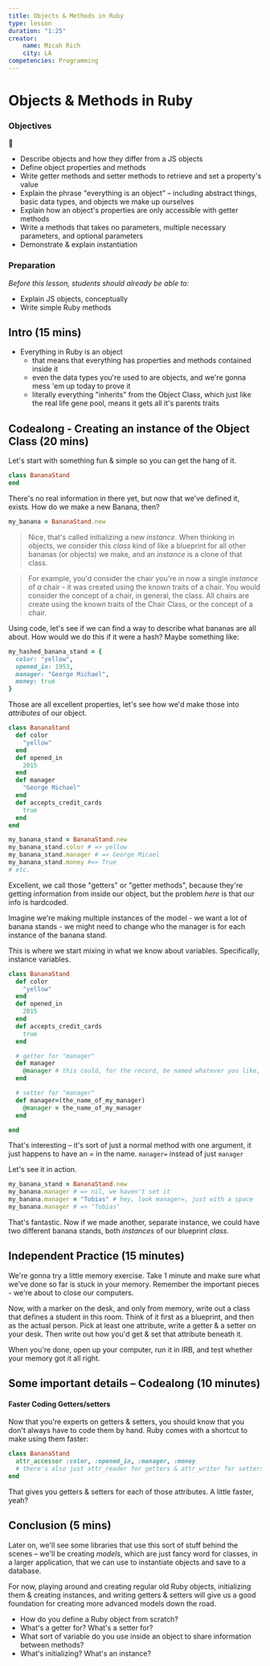 ```yaml
---
title: Objects & Methods in Ruby
type: lesson
duration: "1:25"
creator:
    name: Micah Rich
    city: LA
competencies: Programming
---
```


# Objects & Methods in Ruby

### Objectives

- Describe objects and how they differ from a JS objects
- Define object properties and methods
- Write getter methods and setter methods to retrieve and set a property's value
- Explain the phrase "everything is an object" – including abstract things, basic data types, and objects we make up ourselves
- Explain how an object's properties are only accessible with getter methods
- Write a methods that takes no parameters, multiple necessary parameters, and optional parameters
- Demonstrate & explain instantiation

### Preparation

*Before this lesson, students should already be able to:*

- Explain JS objects, conceptually
- Write simple Ruby methods

## Intro (15 mins)

- Everything in Ruby is an object
  - that means that everything has properties and methods contained inside it
  - even the data types you're used to are objects, and we're gonna mess 'em up today to prove it
  - literally everything "inherits" from the Object Class, which just like the real life gene pool, means it gets all it's parents traits


## Codealong - Creating an instance of the Object Class (20 mins)

Let's start with something fun & simple so you can get the hang of it.

```ruby
class BananaStand
end
```

There's no real information in there yet, but now that we've defined it, exists. How do we make a new Banana, then?

```ruby
my_banana = BananaStand.new
```

> Nice, that's called initializing a new _instance_. When thinking in objects, we consider this _class_ kind of like a blueprint for all other bananas (or objects) we make, and an _instance_ is a clone of that class.

> For example, you'd consider the chair you're in now a single _instance_ of _a_ chair - it was created using the known traits of a chair. You would consider the concept of a chair, in general, the class.  All chairs are create using the known traits of the Chair Class, or the concept of a chair.

Using code, let's see if we can find a way to describe what bananas are all about. How would we do this if it were a hash? Maybe something like:

```rb
my_hashed_banana_stand = {
  color: "yellow",
  opened_in: 1953,
  manager: "George Michael",
  money: true
}
```

Those are all excellent properties, let's see how we'd make those into _attributes_ of our object.

```ruby
class BananaStand
  def color
    "yellow"
  end
  def opened_in
    2015
  end
  def manager
    "George Michael"
  end
  def accepts_credit_cards
    true
  end
end

my_banana_stand = BananaStand.new
my_banana_stand.color # => yellow
my_banana_stand.manager # => George Micael
my_banana_stand.money #=> True
# etc.
```

Excellent, we call those "getters" or "getter methods", because they're getting information from inside our object, but the problem _here_ is that our info is hardcoded.

Imagine we're making multiple instances of the model - we want a lot of banana stands - we might need to change who the manager is for each instance of the banana stand.

This is where we start mixing in what we know about variables.  Specifically, instance variables.

```ruby
class BananaStand
  def color
    "yellow"
  end
  def opened_in
    2015
  end
  def accepts_credit_cards
    true
  end

  # getter for "manager"
  def manager
    @manager # this could, for the record, be named whatever you like, but it's best to keep it obvious & simple
  end

  # setter for "manager"
  def manager=(the_name_of_my_manager)
    @manager = the_name_of_my_manager
  end

end
```

That's interesting – it's sort of just a normal method with one argument, it just happens to have an = in the name. `manager=` instead of just `manager`

Let's see it in action.

```ruby
my_banana_stand = BananaStand.new
my_banana.manager # => nil, we haven't set it
my_banana.manager = "Tobias" # hey, look manager=, just with a space
my_banana.manager # => "Tobias"
```

That's fantastic. Now if we made another, separate instance, we could have two different banana stands, both _instances_ of our blueprint _class_.

## Independent Practice (15 minutes)

We're gonna try a little memory exercise. Take 1 minute and make sure what we've done so far is stuck in your memory. Remember the important pieces - we're about to close our computers.

Now, with a marker on the desk, and only from memory, write out a class that defines a student in this room. Think of it first as a blueprint, and then as the actual person. Pick at least one attribute, write a getter & a setter on your desk. Then write out how you'd get & set that attribute beneath it.

When you're done, open up your computer, run it in IRB, and test whether your memory got it all right.

## Some important details – Codealong (10 minutes)

#### Faster Coding Getters/setters

Now that you're experts on getters & setters, you should know that you don't always have to code them by hand. Ruby comes with a shortcut to make using them faster:

```ruby
class BananaStand
  attr_accessor :color, :opened_in, :manager, :money
  # there's also just attr_reader for getters & attr_writer for setters
end
```

That gives you getters & setters for each of those attributes. A little faster, yeah?


## Conclusion (5 mins)

Later on, we'll see some libraries that use this sort of stuff behind the scenes – we'll be creating _models_, which are just fancy word for classes, in a larger application, that we can use to instantiate objects and save to a database.

For now, playing around and creating regular old Ruby objects, initializing them & creating instances, and writing getters & setters will give us a good foundation for creating more advanced models down the road.

- How do you define a Ruby object from scratch?
- What's a getter for? What's a setter for?
- What sort of variable do you use inside an object to share information between methods?
- What's initializing? What's an instance?
